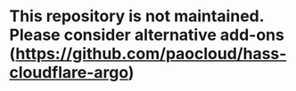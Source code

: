 # This repository is not maintained. Please consider alternative add-ons (https://github.com/paocloud/hass-cloudflare-argo)
